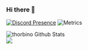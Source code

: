 ### Hi there 👋
[![Discord Presence](https://lanyard.cnrad.dev/api/297416972197560320)](https://discord.com/users/297416972197560320)
![Metrics](https://metrics.lecoq.io/thorbino2006?template=classic&lines=1&achievements=1&achievements.threshold=C&achievements.secrets=true&achievements.display=detailed&achievements.limit=0&config.timezone=Europe%2FBerlin)

![thorbino Github Stats](https://github-readme-stats.vercel.app/api?username=thorbino2006&theme=dark&show_icons=true)  
![](https://komarev.com/ghpvc/?username=thorbino2006)

<!--
**thorbino2006/thorbino2006** is a ✨ _special_ ✨ repository because its `README.md` (this file) appears on your GitHub profile.

Here are some ideas to get you started:

- 🔭 I’m currently working on ...
- 🌱 I’m currently learning ...
- 👯 I’m looking to collaborate on ...
- 🤔 I’m looking for help with ...
- 💬 Ask me about ...
- 📫 How to reach me: ...
- 😄 Pronouns: ...
- ⚡ Fun fact: ...
-->
